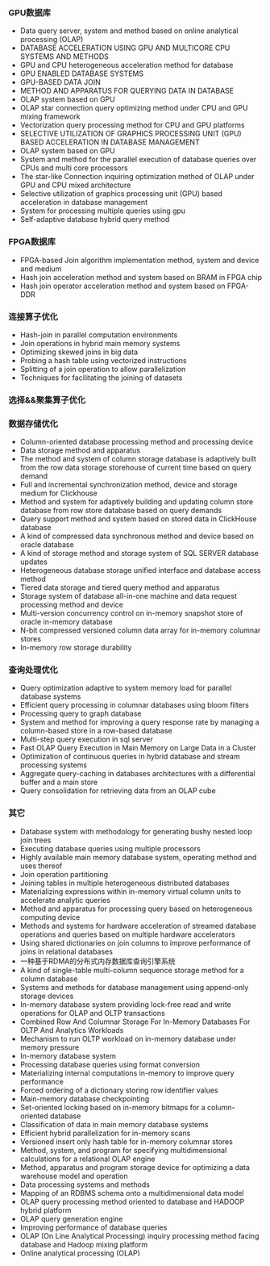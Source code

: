 ### GPU数据库

+ Data query server, system and method based on online analytical processing (OLAP)
+ DATABASE ACCELERATION USING GPU AND MULTICORE CPU SYSTEMS AND METHODS
+ GPU and CPU heterogeneous acceleration method for database
+ GPU ENABLED DATABASE SYSTEMS
+ GPU-BASED DATA JOIN
+ METHOD AND APPARATUS FOR QUERYING DATA IN DATABASE
+ OLAP system based on GPU
+ OLAP star connection query optimizing method under CPU and GPU mixing framework
+ Vectorization query processing method for CPU and GPU platforms
+ SELECTIVE UTILIZATION OF GRAPHICS PROCESSING UNIT (GPU) BASED ACCELERATION IN DATABASE MANAGEMENT
+ OLAP system based on GPU
+ System and method for the parallel execution of database queries over CPUs and multi core processors
+ The star-like Connection inquiring optimization method of OLAP under GPU and CPU mixed architecture
+ Selective utilization of graphics processing unit (GPU) based acceleration in database management
+ System for processing multiple queries using gpu
+ Self-adaptive database hybrid query method

### FPGA数据库

+ FPGA-based Join algorithm implementation method, system and device and medium
+ Hash join acceleration method and system based on BRAM in FPGA chip
+ Hash join operator acceleration method and system based on FPGA-DDR

### 连接算子优化

+ Hash-join in parallel computation environments
+ Join operations in hybrid main memory systems
+ Optimizing skewed joins in big data
+ Probing a hash table using vectorized instructions
+ Splitting of a join operation to allow parallelization
+ Techniques for facilitating the joining of datasets



### 选择&&聚集算子优化


### 数据存储优化

+ Column-oriented database processing method and processing device
+ Data storage method and apparatus
+ The method and system of column storage database is adaptively built from the row data storage storehouse of current time based on query demand
+ Full and incremental synchronization method, device and storage medium for Clickhouse
+ Method and system for adaptively building and updating column store database from row store database based on query demands
+ Query support method and system based on stored data in ClickHouse database
+ A kind of compressed data synchronous method and device based on oracle database
+ A kind of storage method and storage system of SQL SERVER database updates 
+ Heterogeneous database storage unified interface and database access method 
+ Tiered data storage and tiered query method and apparatus
+ Storage system of database all-in-one machine and data request processing method and device 
+ Multi-version concurrency control on in-memory snapshot store of oracle in-memory database
+ N-bit compressed versioned column data array for in-memory columnar stores 
+ In-memory row storage durability 

### 查询处理优化

+ Query optimization adaptive to system memory load for parallel database systems
+ Efficient query processing in columnar databases using bloom filters
+ Processing query to graph database
+ System and method for improving a query response rate by managing a column-based store in a row-based database
+ Multi-step query execution in sql server
+ Fast OLAP Query Execution in Main Memory on Large Data in a Cluster
+ Optimization of continuous queries in hybrid database and stream processing systems
+ Aggregate query-caching in databases architectures with a differential buffer and a main store
+ Query consolidation for retrieving data from an OLAP cube 




### 其它

+ Database system with methodology for generating bushy nested loop join trees
+ Executing database queries using multiple processors
+ Highly available main memory database system, operating method and uses thereof
+ Join operation partitioning
+ Joining tables in multiple heterogeneous distributed databases
+ Materializing expressions within in-memory virtual column units to accelerate analytic queries
+ Method and apparatus for processing query based on heterogeneous computing device
+ Methods and systems for hardware acceleration of streamed database operations and queries based on multiple hardware accelerators
+ Using shared dictionaries on join columns to improve performance of joins in relational databases
+ 一种基于RDMA的分布式内存数据库查询引擎系统
+ A kind of single-table multi-column sequence storage method for a column database
+ Systems and methods for database management using append-only storage devices
+ In-memory database system providing lock-free read and write operations for OLAP and OLTP transactions 
+ Combined Row And Columnar Storage For In-Memory Databases For OLTP And Analytics Workloads 
+ Mechanism to run OLTP workload on in-memory database under memory pressure 
+ In-memory database system 
+ Processing database queries using format conversion 
+ Materializing internal computations in-memory to improve query performance 
+ Forced ordering of a dictionary storing row identifier values 
+ Main-memory database checkpointing 
+ Set-oriented locking based on in-memory bitmaps for a column-oriented database
+ Classification of data in main memory database systems 
+ Efficient hybrid parallelization for in-memory scans 
+ Versioned insert only hash table for in-memory columnar stores
+ Method, system, and program for specifying multidimensional calculations for a relational OLAP engine
+ Method, apparatus and program storage device for optimizing a data warehouse model and operation
+ Data processing systems and methods 
+ Mapping of an RDBMS schema onto a multidimensional data model 
+ OLAP query processing method oriented to database and HADOOP hybrid platform
+ OLAP query generation engine 
+ Improving performance of database queries 
+ OLAP (On Line Analytical Processing) inquiry processing method facing database and Hadoop mixing platform
+ Online analytical processing (OLAP)


